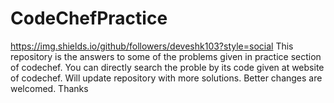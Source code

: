 # CodeChefPractice
https://img.shields.io/github/followers/deveshk103?style=social
This repository is the answers to some of the problems given in practice section of codechef.
You can directly search the proble by its code given at website of codechef.
Will update repository with more solutions.
Better changes are welcomed.
Thanks
